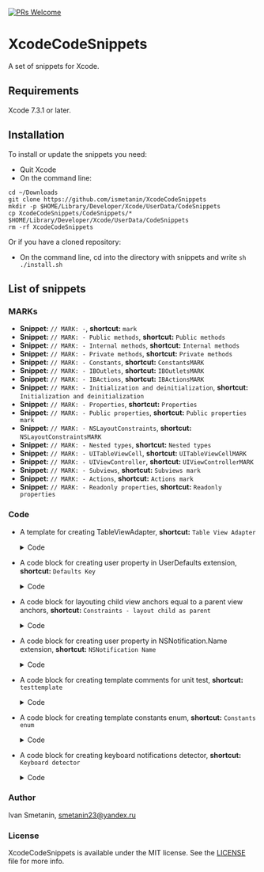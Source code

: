 [![PRs Welcome](https://img.shields.io/badge/PRs-welcome-brightgreen.svg?style=flat-square)](http://makeapullrequest.com)

# XcodeCodeSnippets

A set of snippets for Xcode.

## Requirements

Xcode 7.3.1 or later.

## Installation

To install or update the snippets you need:

* Quit Xcode
* On the command line:

```
cd ~/Downloads
git clone https://github.com/ismetanin/XcodeCodeSnippets
mkdir -p $HOME/Library/Developer/Xcode/UserData/CodeSnippets
cp XcodeCodeSnippets/CodeSnippets/* $HOME/Library/Developer/Xcode/UserData/CodeSnippets
rm -rf XcodeCodeSnippets
```

  Or if you have a cloned repository:

* On the command line, cd into the directory with snippets and write `sh ./install.sh`

## List of snippets

### MARKs

* **Snippet:** `// MARK: -`, **shortcut:** `mark`
* **Snippet:** `// MARK: - Public methods`, **shortcut:** `Public methods`
* **Snippet:** `// MARK: - Internal methods`, **shortcut:** `Internal methods`
* **Snippet:** `// MARK: - Private methods`, **shortcut:** `Private methods`
* **Snippet:** `// MARK: - Constants`, **shortcut:** `ConstantsMARK`
* **Snippet:** `// MARK: - IBOutlets`, **shortcut:** `IBOutletsMARK`
* **Snippet:** `// MARK: - IBActions`, **shortcut:** `IBActionsMARK`
* **Snippet:** `// MARK: - Initialization and deinitialization`, **shortcut:** `Initialization and deinitialization`
* **Snippet:** `// MARK: - Properties`, **shortcut:** `Properties`
* **Snippet:** `// MARK: - Public properties`, **shortcut:** `Public properties mark`
* **Snippet:** `// MARK: - NSLayoutConstraints`, **shortcut:** `NSLayoutConstraintsMARK`
* **Snippet:** `// MARK: - Nested types`, **shortcut:** `Nested types`
* **Snippet:** `// MARK: - UITableViewCell`, **shortcut:** `UITableViewCellMARK`
* **Snippet:** `// MARK: - UIViewController`, **shortcut:** `UIViewControllerMARK`
* **Snippet:** `// MARK: - Subviews`, **shortcut:** `Subviews mark`
* **Snippet:** `// MARK: - Actions`, **shortcut:** `Actions mark`
* **Snippet:** `// MARK: - Readonly properties`, **shortcut:** `Readonly properties`

### Code

* A template for creating TableViewAdapter, **shortcut:** `Table View Adapter`
  <details>
  <summary>Code</summary>
  <br>

   ```swift
   import UIKit

   protocol <#Your#>ViewAdapterOutput {
   }

   final class <#Your#>TableViewAdapter: NSObject {

       // MARK: - Constants

       private let output: <#Your#>ViewAdapterOutput

       // MARK: - Properties

       private var items: [<#ItemsType#>]
       private (set) var tableView: UITableView {
           didSet {
               tableView.register(UINib(nibName: <#CellName#>, bundle: nil), forCellReuseIdentifier: <#CellName#>)
           }
       }

       // MARK: - Initialization and deinitialization

       init(output: <#Your#>ViewAdapterOutput) {
           self.output = output
       }

       // MARK: - Internal helpers

       func set(tableView: UITableView) {
           self.tableView = tableView
       }

       func configure(with items: <#ItemsType#>) {
           self.items = items
      }

   }


   // MARK: - UITableViewDataSource

   extension <#Your#>TableViewAdapter: UITableViewDataSource {
       func tableView(_ tableView: UITableView, numberOfRowsInSection section: Int) -> Int {
           return items.count
       }

       func tableView(_ tableView: UITableView, cellForRowAt indexPath: IndexPath) -> UITableViewCell {
           let cell = UITableViewCell()
           return cell
       }
   }


   // MARK: - UITableViewDelegate

   extension <#Your#>TableViewAdapter: UITableViewDelegate {
       func tableView(_ tableView: UITableView, didSelectRowAt indexPath: IndexPath) {
           tableView.deselectRow(at: indexPath, animated: true)
       }
   }
   ```

  </details>
* A code block for creating user property in UserDefaults extension, **shortcut:** `Defaults Key`
  <details>
  <summary>Code</summary>
  <br>

   ```swift
    var <#defaultsKey#>: <#Type#> {
        get { return <#typeof#>(forKey: #function) }
        set { set(newValue, forKey: #function) }
    }
   ```

  </details>
* A code block for layouting child view anchors equal to a parent view anchors, **shortcut:** `Constraints - layout child as parent`
  <details>
  <summary>Code</summary>
  <br>

   ```swift
    <#childView#>.translatesAutoresizingMaskIntoConstraints = false

    if #available(iOS 11.0, *) {
        NSLayoutConstraint.activate([
            <#childView#>.topAnchor.constraint(equalTo: <#parentView#>.safeAreaLayoutGuide.topAnchor, constant: 0),
            <#childView#>.bottomAnchor.constraint(equalTo: <#parentView#>.safeAreaLayoutGuide.bottomAnchor, constant: 0),
            <#childView#>.leadingAnchor.constraint(equalTo: <#parentView#>.safeAreaLayoutGuide.leadingAnchor, constant: 0),
            <#childView#>.trailingAnchor.constraint(equalTo: <#parentView#>.safeAreaLayoutGuide.trailingAnchor, constant: 0)
            ])
    } else {
        NSLayoutConstraint.activate([
            <#childView#>.topAnchor.constraint(equalTo: <#parentView#>.topAnchor, constant: 0),
            <#childView#>.bottomAnchor.constraint(equalTo: <#parentView#>.bottomAnchor, constant: 0),
            <#childView#>.leadingAnchor.constraint(equalTo: <#parentView#>.leadingAnchor, constant: 0),
            <#childView#>.trailingAnchor.constraint(equalTo: <#parentView#>.trailingAnchor, constant: 0)
            ])
    }
   ```

  </details>
  
* A code block for creating user property in NSNotification.Name extension, **shortcut:** `NSNotification Name`
  <details>
  <summary>Code</summary>
  <br>

   ```swift
  static let <#notificationName#> = NSNotification.Name("<#projectName#>.notifications.<#notificationName#>")
   ```

  </details>
  
* A code block for creating template comments for unit test, **shortcut:** `testtemplate`
  <details>
  <summary>Code</summary>
  <br>

   ```swift
  // given

  // when

  // then

   ```

  </details>
  
* A code block for creating template constants enum, **shortcut:** `Constants enum`
  <details>
  <summary>Code</summary>
  <br>

   ```swift
    // MARK: - Nested types

    private enum Constants {

    }
    ```

   </details>
* A code block for creating keyboard notifications detector, **shortcut:** `Keyboard detector`
  <details>
  <summary>Code</summary>
  <br>

   ```swift
  func addKeyboardObservers() {
        NotificationCenter.default.addObserver(self,
                                               selector: #selector(keyboardWillShow),
                                               name: UIResponder.keyboardWillShowNotification,
                                               object: nil)
        NotificationCenter.default.addObserver(self,
                                               selector: #selector(keyboardWillHide),
                                               name: UIResponder.keyboardWillHideNotification,
                                               object: nil)
    }

    @objc
    func keyboardWillShow(notification: NSNotification) {
        guard
            let frame = notification.userInfo?[UIResponder.keyboardFrameEndUserInfoKey] as? NSValue
        else {
            return
        }
    }

    @objc
    func keyboardWillHide() {

    }
   ```

  </details>

### Author

Ivan Smetanin, smetanin23@yandex.ru

### License

XcodeCodeSnippets is available under the MIT license. See the [LICENSE](https://github.com/ismetanin/XcodeCodeSnippets/blob/master/LICENSE) file for more info.
